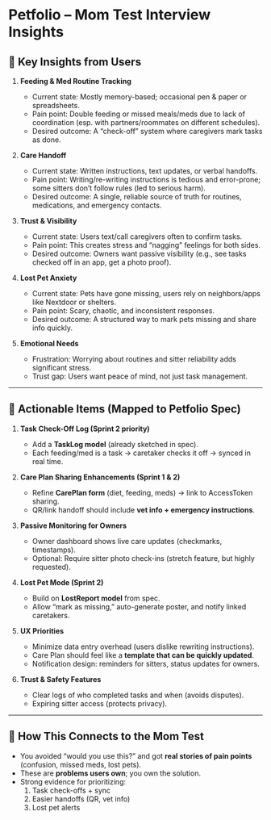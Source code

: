 # Petfolio – Mom Test Interview Insights

## 🔑 Key Insights from Users
1. **Feeding & Med Routine Tracking**
   - Current state: Mostly memory-based; occasional pen & paper or spreadsheets.
   - Pain point: Double feeding or missed meals/meds due to lack of coordination (esp. with partners/roommates on different schedules).
   - Desired outcome: A “check-off” system where caregivers mark tasks as done.

2. **Care Handoff**
   - Current state: Written instructions, text updates, or verbal handoffs.
   - Pain point: Writing/re-writing instructions is tedious and error-prone; some sitters don’t follow rules (led to serious harm).
   - Desired outcome: A single, reliable source of truth for routines, medications, and emergency contacts.

3. **Trust & Visibility**
   - Current state: Users text/call caregivers often to confirm tasks.
   - Pain point: This creates stress and “nagging” feelings for both sides.
   - Desired outcome: Owners want passive visibility (e.g., see tasks checked off in an app, get a photo proof).

4. **Lost Pet Anxiety**
   - Current state: Pets have gone missing, users rely on neighbors/apps like Nextdoor or shelters.
   - Pain point: Scary, chaotic, and inconsistent responses.
   - Desired outcome: A structured way to mark pets missing and share info quickly.

5. **Emotional Needs**
   - Frustration: Worrying about routines and sitter reliability adds significant stress.
   - Trust gap: Users want peace of mind, not just task management.

---

## 📌 Actionable Items (Mapped to Petfolio Spec)
1. **Task Check-Off Log (Sprint 2 priority)**
   - Add a **TaskLog model** (already sketched in spec).
   - Each feeding/med is a task → caretaker checks it off → synced in real time.

2. **Care Plan Sharing Enhancements (Sprint 1 & 2)**
   - Refine **CarePlan form** (diet, feeding, meds) → link to AccessToken sharing.
   - QR/link handoff should include **vet info + emergency instructions**.

3. **Passive Monitoring for Owners**
   - Owner dashboard shows live care updates (checkmarks, timestamps).
   - Optional: Require sitter photo check-ins (stretch feature, but highly requested).

4. **Lost Pet Mode (Sprint 2)**
   - Build on **LostReport model** from spec.
   - Allow “mark as missing,” auto-generate poster, and notify linked caretakers.

5. **UX Priorities**
   - Minimize data entry overhead (users dislike rewriting instructions).
   - Care Plan should feel like a **template that can be quickly updated**.
   - Notification design: reminders for sitters, status updates for owners.

6. **Trust & Safety Features**
   - Clear logs of who completed tasks and when (avoids disputes).
   - Expiring sitter access (protects privacy).

---

## 🎯 How This Connects to the Mom Test
- You avoided “would you use this?” and got **real stories of pain points** (confusion, missed meds, lost pets).
- These are **problems users own**; you own the solution.
- Strong evidence for prioritizing:
  1. Task check-offs + sync
  2. Easier handoffs (QR, vet info)
  3. Lost pet alerts
